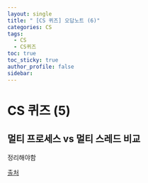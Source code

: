 ```yaml
---
layout: single
title: " [CS 퀴즈] 오답노트 (6)"
categories: CS
tags:
  - CS
  - CS퀴즈
toc: true
toc_sticky: true
author_profile: false
sidebar:
---
```

# CS 퀴즈 (5)
## 멀티 프로세스 vs 멀티 스레드 비교

정리해야함

[출처](https://inpa.tistory.com/entry/%F0%9F%91%A9%E2%80%8D%F0%9F%92%BB-multi-process-multi-thread)


